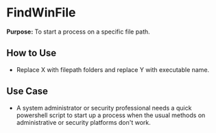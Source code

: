 # FindWinFile

**Purpose:** To start a process on a specific file path.

## How to Use
* Replace X with filepath folders and replace Y with executable name.

## Use Case
* A system administrator or security professional needs a quick powershell script to start up a process when the usual methods on administrative or security platforms don't work.
